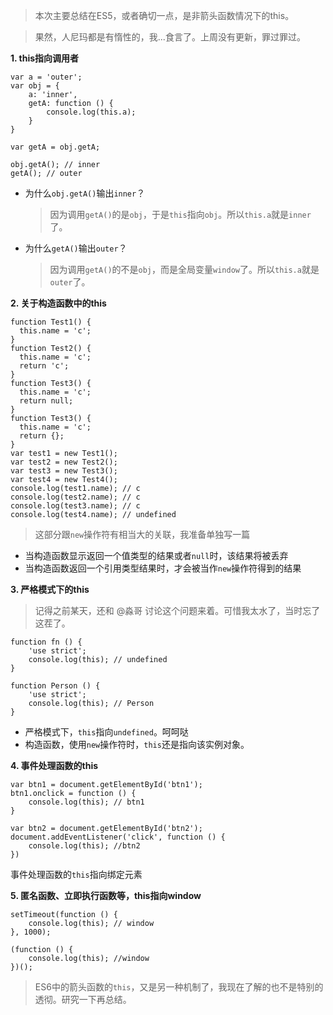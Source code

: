 > 本次主要总结在ES5，或者确切一点，是非箭头函数情况下的this。

> 果然，人尼玛都是有惰性的，我...食言了。上周没有更新，罪过罪过。

**1. this指向调用者**
```
var a = 'outer';
var obj = {
    a: 'inner',
    getA: function () {
        console.log(this.a);
    }
}

var getA = obj.getA;

obj.getA(); // inner
getA(); // outer
```
- 为什么`obj.getA()`输出`inner`？

   > 因为调用`getA()`的是`obj`，于是`this`指向`obj`。所以`this.a`就是`inner`了。
   
- 为什么`getA()`输出`outer`？

   > 因为调用`getA()`的不是`obj`，而是全局变量`window`了。所以`this.a`就是`outer`了。

**2. 关于构造函数中的this**
```
function Test1() {   
  this.name = 'c';
}
function Test2() {   
  this.name = 'c';  
  return 'c';
}
function Test3() {   
  this.name = 'c';  
  return null;
}
function Test3() {   
  this.name = 'c';  
  return {};
}
var test1 = new Test1();  
var test2 = new Test2();  
var test3 = new Test3();  
var test4 = new Test4();  
console.log(test1.name); // c
console.log(test2.name); // c
console.log(test3.name); // c
console.log(test4.name); // undefined
```

> 这部分跟`new`操作符有相当大的关联，我准备单独写一篇

- 当构造函数显示返回一个值类型的结果或者`null`时，该结果将被丢弃
- 当构造函数返回一个引用类型结果时，才会被当作`new`操作符得到的结果

**3. 严格模式下的this**

> 记得之前某天，还和 @淼哥 讨论这个问题来着。可惜我太水了，当时忘了这茬了。

```
function fn () {
    'use strict';
    console.log(this); // undefined
}

function Person () {
    'use strict';
    console.log(this); // Person
}
```

- 严格模式下，`this`指向`undefined`。呵呵哒
- 构造函数，使用`new`操作符时，`this`还是指向该实例对象。 

**4. 事件处理函数的this**
```
var btn1 = document.getElementById('btn1');
btn1.onclick = function () {
    console.log(this); // btn1
}

var btn2 = document.getElementById('btn2');
document.addEventListener('click', function () {
    console.log(this); //btn2
})
```
事件处理函数的`this`指向绑定元素


**5. 匿名函数、立即执行函数等，this指向window**

```
setTimeout(function () {
    console.log(this); // window
}, 1000);

(function () {
    console.log(this); //window
})();
```

> ES6中的箭头函数的`this`，又是另一种机制了，我现在了解的也不是特别的透彻。研究一下再总结。
